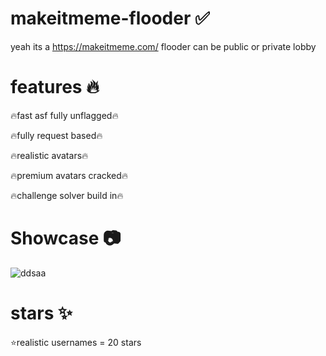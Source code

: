 # makeitmeme-flooder ✅
yeah its a https://makeitmeme.com/ flooder can be public or private lobby

# features 🔥
🔥fast asf fully unflagged🔥

🔥fully request based🔥

🔥realistic avatars🔥

🔥premium avatars cracked🔥

🔥challenge solver build in🔥


# Showcase 📷

![ddsaa](https://github.com/user-attachments/assets/e9ca57da-bc49-4fa0-acdd-d3bbf7ab52a0)




# stars ✨
⭐realistic usernames = 20 stars

